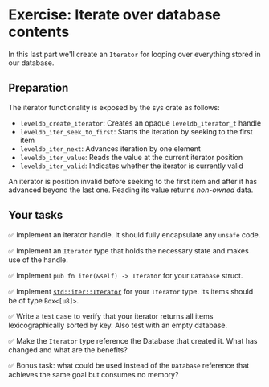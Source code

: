 
# Exercise: Iterate over database contents

In this last part we'll create an `Iterator` for looping over everything stored in our database.

## Preparation

The iterator functionality is exposed by the sys crate as follows:

* `leveldb_create_iterator`: Creates an opaque `leveldb_iterator_t` handle
* `leveldb_iter_seek_to_first`: Starts the iteration by seeking to the first item
* `leveldb_iter_next`: Advances iteration by one element
* `leveldb_iter_value`: Reads the value at the current iterator position
* `leveldb_iter_valid`: Indicates whether the iterator is currently valid


An iterator is position invalid before seeking to the first item and after it has advanced beyond the last one. Reading its value returns *non-owned* data.

## Your tasks

✅ Implement an iterator handle. It should fully encapsulate any `unsafe` code.

✅ Implement an `Iterator` type that holds the necessary state and makes use of the handle.

✅ Implement `pub fn iter(&self) -> Iterator` for your `Database` struct.

✅ Implement [`std::iter::Iterator`](https://doc.rust-lang.org/std/iter/trait.Iterator.html) for your `Iterator` type. Its items should be of type `Box<[u8]>`.

✅ Write a test case to verify that your iterator returns all items lexicographically sorted by key. Also test with an empty database.

✅ Make the `Iterator` type reference the Database that created it. What has changed and what are the benefits?

✅ Bonus task: what could be used instead of the `Database` reference that achieves the same goal but consumes no memory?
